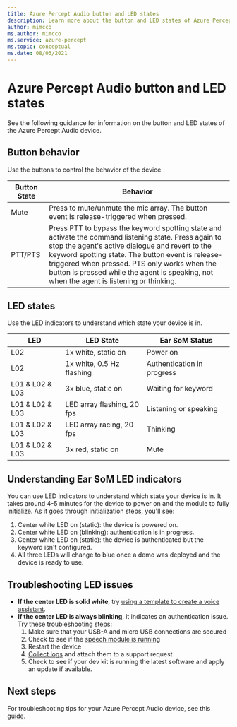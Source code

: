 ```yaml
---
title: Azure Percept Audio button and LED states
description: Learn more about the button and LED states of Azure Percept Audio
author: mimcco
ms.author: mimcco
ms.service: azure-percept
ms.topic: conceptual
ms.date: 08/03/2021
---
```


# Azure Percept Audio button and LED states

See the following guidance for information on the button and LED states of the Azure Percept Audio device.

## Button behavior

Use the buttons to control the behavior of the device.

|Button State|Behavior|
|------------|----------|
|Mute|Press to mute/unmute the mic array. The button event is release-triggered when pressed.|
|PTT/PTS|Press PTT to bypass the keyword spotting state and activate the command listening state. Press again to stop the agent's active dialogue and revert to the keyword spotting state. The button event is release-triggered when pressed. PTS only works when the button is pressed while the agent is speaking, not when the agent is listening or thinking.|

## LED states

Use the LED indicators to understand which state your device is in.

|LED|LED State|Ear SoM Status|
|---|------------|----------------|
|L02|1x white, static on|Power on |
|L02|1x white, 0.5 Hz flashing|Authentication in progress |
|L01 & L02 & L03|3x blue, static on|Waiting for keyword|
|L01 & L02 & L03|LED array flashing, 20 fps |Listening or speaking|
|L01 & L02 & L03|LED array racing, 20 fps|Thinking|
|L01 & L02 & L03|3x red, static on |Mute|

## Understanding Ear SoM LED indicators
You can use LED indicators to understand which state your device is in. It takes around 4-5 minutes for the device to power on and the module to fully initialize. As it goes through initialization steps, you'll see:

1. Center white LED on (static): the device is powered on.
1. Center white LED on (blinking): authentication is in progress.
1. Center white LED on (static): the device is authenticated but the keyword isn't configured.​
1. All three LEDs will change to blue once a demo was deployed and the device is ready to use.


## Troubleshooting LED issues
- **If the center LED is solid white**, try [using a template to create a voice assistant](./tutorial-no-code-speech.md).
- **If the center LED is always blinking**, it indicates an authentication issue. Try these troubleshooting steps:
    1. Make sure that your USB-A and micro USB connections are secured 
    1. Check to see if the [speech module is running](./troubleshoot-audio-accessory-speech-module.md#checking-runtime-status-of-the-speech-module)
    1. Restart the device
    1. [Collect logs](./troubleshoot-audio-accessory-speech-module.md#collecting-speech-module-logs) and attach them to a support request
    1. Check to see if your dev kit is running the latest software and apply an update if available.

## Next steps

For troubleshooting tips for your Azure Percept Audio device, see this [guide](./troubleshoot-audio-accessory-speech-module.md).